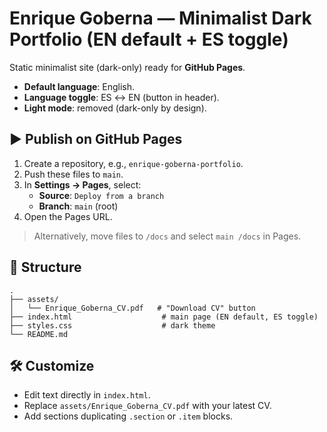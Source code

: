 
# Enrique Goberna — Minimalist Dark Portfolio (EN default + ES toggle)

Static minimalist site (dark-only) ready for **GitHub Pages**. 
- **Default language**: English.
- **Language toggle**: ES ↔ EN (button in header).
- **Light mode**: removed (dark-only by design).

## ▶️ Publish on GitHub Pages

1. Create a repository, e.g., `enrique-goberna-portfolio`.
2. Push these files to `main`.
3. In **Settings → Pages**, select:
   - **Source**: `Deploy from a branch`
   - **Branch**: `main` (root)
4. Open the Pages URL.

> Alternatively, move files to `/docs` and select `main /docs` in Pages.

## 📁 Structure
```
.
├── assets/
│   └── Enrique_Goberna_CV.pdf   # "Download CV" button
├── index.html                    # main page (EN default, ES toggle)
├── styles.css                    # dark theme
└── README.md
```

## 🛠 Customize
- Edit text directly in `index.html`.
- Replace `assets/Enrique_Goberna_CV.pdf` with your latest CV.
- Add sections duplicating `.section` or `.item` blocks.
